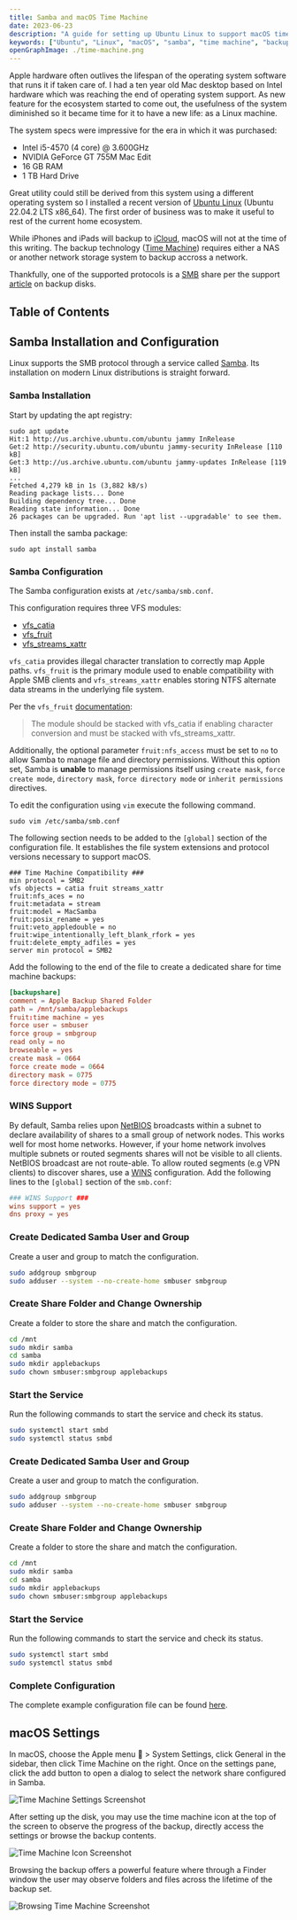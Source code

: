 ```yaml
---
title: Samba and macOS Time Machine
date: 2023-06-23
description: "A guide for setting up Ubuntu Linux to support macOS time machine backups using Samba."
keywords: ["Ubuntu", "Linux", "macOS", "samba", "time machine", "backup"]
openGraphImage: ./time-machine.png
---
```


Apple hardware often outlives the lifespan of the operating system software that
runs it if taken care of. I had a ten year old Mac desktop based on Intel hardware
which was reaching the end of operating system support. As new feature for the
ecosystem started to come out, the usefulness of the system diminished so it
became time for it to have a new life: as a Linux machine.

The system specs were impressive for the era in which it was purchased:

- Intel i5-4570 (4 core) @ 3.600GHz
- NVIDIA GeForce GT 755M Mac Edit
- 16 GB RAM
- 1 TB Hard Drive

Great utility could still be derived from this system using a different operating
system so I installed a recent version of
[Ubuntu Linux](https://ubuntu.com/download/desktop) (Ubuntu 22.04.2 LTS x86_64).
The first order of business was to make it useful to rest of the current home
ecosystem.

While iPhones and iPads will backup to [iCloud](https://www.apple.com/icloud/),
macOS will not at the time of this writing. The backup technology
([Time Machine](https://support.apple.com/en-us/HT201250)) requires
either a NAS or another network storage system to backup accross a network.

Thankfully, one of the supported protocols is a
[SMB](https://learn.microsoft.com/en-us/windows/win32/fileio/microsoft-smb-protocol-and-cifs-protocol-overview)
share per the support
[article](https://support.apple.com/en-us/HT202784) on backup disks.

<InArticleAdUnit />

## Table of Contents

## Samba Installation and Configuration

Linux supports the SMB protocol through a service called
[Samba](https://www.samba.org/samba/what_is_samba.html). Its installation
on modern Linux distributions is straight forward.

### Samba Installation

Start by updating the apt registry:

```shell{outputLines: 2-10}
sudo apt update
Hit:1 http://us.archive.ubuntu.com/ubuntu jammy InRelease
Get:2 http://security.ubuntu.com/ubuntu jammy-security InRelease [110 kB]
Get:3 http://us.archive.ubuntu.com/ubuntu jammy-updates InRelease [119 kB]
...
Fetched 4,279 kB in 1s (3,882 kB/s)
Reading package lists... Done
Building dependency tree... Done
Reading state information... Done
26 packages can be upgraded. Run 'apt list --upgradable' to see them.
```

Then install the samba package:

```shell
sudo apt install samba
```

### Samba Configuration

The Samba configuration exists at `/etc/samba/smb.conf`.

This configuration requires three VFS modules:

- [vfs_catia](https://www.samba.org/samba/docs/current/man-html/vfs_catia.8.html)
- [vfs_fruit](https://www.samba.org/samba/docs/current/man-html/vfs_fruit.8.html)
- [vfs_streams_xattr](https://www.samba.org/samba/docs/current/man-html/vfs_streams_xattr.8.html)

`vfs_catia` provides illegal character translation to correctly map Apple paths.
`vfs_fruit` is the primary module used to enable compatibility with Apple SMB clients
and `vfs_streams_xattr` enables storing NTFS alternate data streams in the underlying
file system.

Per the `vfs_fruit`
[documentation](https://www.samba.org/samba/docs/current/man-html/vfs_fruit.8.html):

> The module should be stacked with vfs_catia if enabling character conversion
> and must be stacked with vfs_streams_xattr.

Additionally, the optional parameter `fruit:nfs_access` must be set to `no` to
allow Samba to manage file and directory permissions. Without this option set,
Samba is **unable** to manage permissions itself using `create mask`,
`force create mode`, `directory mask`, `force directory mode` or
`inherit permissions` directives.

To edit the configuration using `vim` execute the following command.

```shell
sudo vim /etc/samba/smb.conf
```

The following section needs to be added to the `[global]` section of
the configuration file. It establishes the file system extensions
and protocol versions necessary to support macOS.

```sh:title=smb.conf&clipboard=true {3-4}{numberLines: true}
### Time Machine Compatibility ###
min protocol = SMB2
vfs objects = catia fruit streams_xattr
fruit:nfs_aces = no
fruit:metadata = stream
fruit:model = MacSamba
fruit:posix_rename = yes
fruit:veto_appledouble = no
fruit:wipe_intentionally_left_blank_rfork = yes
fruit:delete_empty_adfiles = yes
server min protocol = SMB2
```

Add the following to the end of the file to create a dedicated
share for time machine backups:

```sh:title=smb.conf {4}{numberLines: true}
[backupshare]
comment = Apple Backup Shared Folder
path = /mnt/samba/applebackups
fruit:time machine = yes
force user = smbuser
force group = smbgroup
read only = no
browseable = yes
create mask = 0664
force create mode = 0664
directory mask = 0775
force directory mode = 0775
```

### WINS Support

By default, Samba relies upon [NetBIOS](https://en.wikipedia.org/wiki/NetBIOS_over_TCP/IP)
broadcasts within a subnet to declare availability of shares to a small group of
network nodes. This works well for most home networks. However, if your home network
involves multiple subnets or routed segments shares will not be visible to all clients.
NetBIOS broadcast are not route-able. To allow routed segments (e.g VPN clients) to
discover shares, use a [WINS](https://en.wikipedia.org/wiki/Windows_Internet_Name_Service)
configuration. Add the following lines to the `[global]` section of the `smb.conf`:

```sh:title=smb.conf {numberLines: true}
### WINS Support ###
wins support = yes
dns proxy = yes
```

### Create Dedicated Samba User and Group

Create a user and group to match the configuration.

```bash
sudo addgroup smbgroup
sudo adduser --system --no-create-home smbuser smbgroup
```

### Create Share Folder and Change Ownership

Create a folder to store the share and match the configuration.

```bash
cd /mnt
sudo mkdir samba
cd samba
sudo mkdir applebackups
sudo chown smbuser:smbgroup applebackups
```

### Start the Service

Run the following commands to start the service and check its status.

```bash
sudo systemctl start smbd
sudo systemctl status smbd
```

### Create Dedicated Samba User and Group

Create a user and group to match the configuration.

```bash
sudo addgroup smbgroup
sudo adduser --system --no-create-home smbuser smbgroup
```

### Create Share Folder and Change Ownership

Create a folder to store the share and match the configuration.

```bash
cd /mnt
sudo mkdir samba
cd samba
sudo mkdir applebackups
sudo chown smbuser:smbgroup applebackups
```

### Start the Service

Run the following commands to start the service and check its status.

```bash
sudo systemctl start smbd
sudo systemctl status smbd
```

<InArticleAdUnit />

### Complete Configuration

The complete example configuration file can be found
[here](https://github.com/jpfulton/example-linux-configs/blob/main/etc/samba/smb.conf).

## macOS Settings

In macOS, choose the Apple menu  > System Settings, click General in the sidebar,
then click Time Machine on the right. Once on the settings pane, click the add button
to open a dialog to select the network share configured in Samba.

![Time Machine Settings Screenshot](./timemachine-settings.png)

After setting up the disk, you may use the time machine icon at the top of the
screen to observe the progress of the backup, directly access the settings or
browse the backup contents.

![Time Machine Icon Screenshot](./timemachine-icon-screenshot.png)

Browsing the backup offers a powerful feature where through a Finder
window the user may observe folders and files across the lifetime of the
backup set.

![Browsing Time Machine Screenshot](./time-machine.png)
